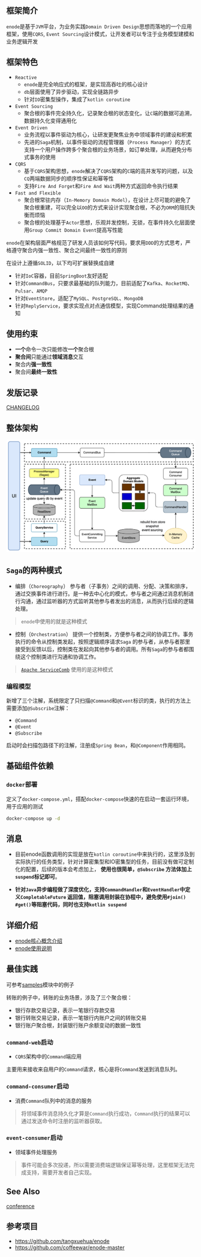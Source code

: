 ## 框架简介

`enode`是基于`JVM`平台，为业务实践`Domain Driven Design`思想而落地的一个应用框架，使用`CQRS`, `Event Sourcing`设计模式，让开发者可以专注于业务模型建模和业务逻辑开发

## 框架特色
- `Reactive`
  - `enode`是完全响应式的框架，是实现高吞吐的核心设计
  - `db`层面使用了异步驱动，实现全链路异步
  - 针对`IO`密集型操作，集成了`kotlin coroutine`
- `Event Sourcing`
  - 聚合根的事件完全持久化，记录聚合根的状态变化，让`C`端的数据可追溯，数据持久化变得通用化
- `Event Driven`
  - 业务流程以事件驱动为核心，让研发更聚焦业务中领域事件的建设和积累
  - 先进的`Saga`机制，以事件驱动的流程管理器（`Process Manager`）的方式支持一个用户操作跨多个聚合根的业务场景，如订单处理，从而避免分布式事务的使用
- `CQRS`
  - 基于`CQRS`架构思想，`enode`解决了`CQRS`架构的`C`端的高并发写的问题，以及`CQ`两端数据同步的顺序性保证和幂等性 
  - 支持`Fire And Forget`和`Fire And Wait`两种方式返回命令执行结果
- `Fast and Flexible`
  - 聚合根常驻内存（`In-Memory Domain Model`），在设计上尽可能的避免了聚合根重建，可以完全以`OO`的方式来设计实现聚合根，不必为`ORM`的阻抗失衡而烦恼
  - 聚合根的处理基于`Actor`思想，乐观并发控制，无锁，在事件持久化层面使用`Group Commit Domain Event`提高写性能

`enode`在架构层面严格规范了研发人员该如何写代码，要求用`DDD`的方式思考，严格遵守聚合内强一致性、聚合之间最终一致性的原则

在设计上遵循`SOLID`，以下均可扩展替换成自建
- 针对`IoC`容器，目前`SpringBoot`友好适配
- 针对`CommandBus`，只要求最基础的队列能力，目前适配了`Kafka`、`RocketMQ`、`Pulsar`、`AMQP`
- 针对`EventStore`，适配了`MySQL`、`PostgreSQL`、`MongoDB`
- 针对`ReplyService`，要求实现点对点通信模型，实现Command处理结果的通知

## 使用约束

- **一个**命令一次只能修改**一个**聚合根
- **聚合间**只能通过**领域消息**交互
- 聚合内**强一致性**
- 聚合间**最终一致性**

## 发版记录

[CHANGELOG](CHANGELOG.md)

## 整体架构

![](enode-arch.jpg)

## `Saga`的两种模式

- 编排（`Choreography`）
  参与者（子事务）之间的调用、分配、决策和排序，通过交换事件进行进行。是一种去中心化的模式，参与者之间通过消息机制进行沟通，通过监听器的方式监听其他参与者发出的消息，从而执行后续的逻辑处理。

> `enode`中使用的就是这种模式

- 控制（`Orchestration`）
  提供一个控制类，方便参与者之间的协调工作。事务执行的命令从控制类发起，按照逻辑顺序请求`Saga`
  的参与者，从参与者那里接受到反馈以后，控制类在发起向其他参与者的调用。所有`Saga`的参与者都围绕这个控制类进行沟通和协调工作。

> [`Apache ServiceComb`](https://servicecomb.apache.org/) 使用的是这种模式

### 编程模型

新增了三个注解，系统限定了只扫描`@Command`和`@Event`标识的类，执行的方法上需要添加`@Subscribe`注解：

- `@Command`
- `@Event`
- `@Subscribe`

启动时会扫描包路径下的注解，注册成`Spring Bean`，和`@Component`作用相同。
## 基础组件依赖

### `docker`部署
定义了`docker-compose.yml`，搭配`docker-compose`快速的在启动一套运行环境，用于应用的测试

```bash
docker-compose up -d
```

## 消息

- 目前enode函数调用的实现是放在`kotlin coroutine`中来执行的，这里涉及到实际执行的任务类型，针对计算密集型和IO密集型的任务，目前没有做可定制化的配置，后续的版本会考虑加上，
  **使用也很简单，`@Subscribe` 方法体加上`suspend`标记即可**。

- **针对`Java`异步编程做了深度优化，支持`CommandHandler`和`EventHandler`中定义`CompletableFuture`
  返回值，阻塞调用封装在协程中，避免使用`#join() #get()`等阻塞代码，同时也支持`kotlin suspend`**

## 详细介绍

- [enode核心概念介绍](./docs/intro.md)
- [enode使用说明](./docs/usage.md)

## 最佳实践

可参考[samples](samples)模块中的例子 

转账的例子中，转账的业务场景，涉及了三个聚合根：
- 银行存款交易记录，表示一笔银行存款交易
- 银行转账交易记录，表示一笔银行内账户之间的转账交易
- 银行账户聚合根，封装银行账户余额变动的数据一致性

### `command-web`启动

- `CQRS`架构中的`Command`端应用

主要用来接收来自用户的`Command`请求，核心是将`Command`发送到消息队列。

### `command-consumer`启动

- 消费`Command`队列中的消息的服务

> 将领域事件消息持久化才算是`Command`执行成功，`Command`执行的结果可以通过发送命令时注册的监听器获取。

### `event-consumer`启动

- 领域事件处理服务

> 事件可能会多次投递，所以需要消费端逻辑保证幂等处理，这里框架无法完成支持，需要开发者自己实现。

## See Also
[conference](https://github.com/anruence/conference)

## 参考项目

- https://github.com/tangxuehua/enode
- https://github.com/coffeewar/enode-master
